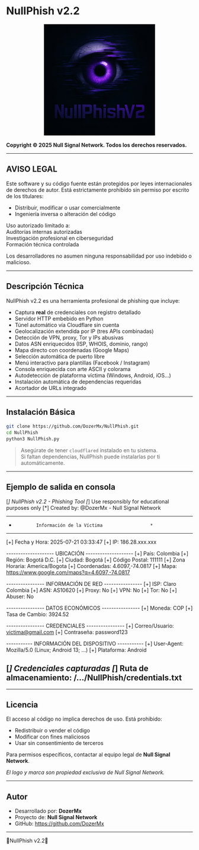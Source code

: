 
# NullPhish v2.2  

<p align="center">
  <img src="baner/NullPhishV2.png" alt="Logo NullPhishV2" width="300">
</p>

**Copyright © 2025 Null Signal Network. Todos los derechos reservados.**

---

## AVISO LEGAL  
Este software y su código fuente están protegidos por leyes internacionales de derechos de autor. Está estrictamente prohibido sin permiso por escrito de los titulares:

- Distribuir, modificar o usar comercialmente  
- Ingeniería inversa o alteración del código  

Uso autorizado limitado a:  
Auditorías internas autorizadas  
Investigación profesional en ciberseguridad  
Formación técnica controlada  

Los desarrolladores no asumen ninguna responsabilidad por uso indebido o malicioso.

---

## Descripción Técnica  
NullPhish v2.2 es una herramienta profesional de phishing que incluye:

- Captura **real** de credenciales con registro detallado  
- Servidor HTTP embebido en Python  
- Túnel automático vía Cloudflare sin cuenta  
- Geolocalización extendida por IP (tres APIs combinadas)  
- Detección de VPN, proxy, Tor y IPs abusivas  
- Datos ASN enriquecidos (ISP, WHOIS, dominio, rango)  
- Mapa directo con coordenadas (Google Maps)  
- Selección automática de puerto libre  
- Menú interactivo para plantillas (Facebook / Instagram)  
- Consola enriquecida con arte ASCII y colorama  
- Autodetección de plataforma víctima (Windows, Android, iOS...)  
- Instalación automática de dependencias requeridas  
- Acortador de URLs integrado

---

## Instalación Básica  

```bash
git clone https://github.com/DozerMx/NullPhish.git
cd NullPhish
python3 NullPhish.py
```

> Asegúrate de tener `cloudflared` instalado en tu sistema.  
> Si faltan dependencias, NullPhish puede instalarlas por ti automáticamente.

---

## Ejemplo de salida en consola  

[*] NullPhish v2.2 - Phishing Tool
[*] Use responsibly for educational purposes only
[*] Created by: @DozerMx - Null Signal Network

------------------------------------------------------------
*             Información de la Víctima                  *
------------------------------------------------------------

[+] Fecha y Hora: 2025-07-21 03:33:47
[+] IP: 186.28.xxx.xxx

-------------------- UBICACIÓN --------------------
[+] País: Colombia
[+] Región: Bogotá D.C.
[+] Ciudad: Bogotá
[+] Código Postal: 111111
[+] Zona Horaria: America/Bogota
[+] Coordenadas: 4.6097,-74.0817
[+] Mapa: https://www.google.com/maps?q=4.6097,-74.0817

---------------- INFORMACIÓN DE RED ----------------
[+] ISP: Claro Colombia
[+] ASN: AS10620
[+] Proxy: No
[+] VPN: No
[+] Tor: No
[+] Abuser: No

---------------- DATOS ECONÓMICOS ----------------
[+] Moneda: COP
[+] Tasa de Cambio: 3924.52

---------------- CREDENCIALES ----------------
[+] Correo/Usuario: victima@gmail.com
[+] Contraseña: password123

----------- INFORMACIÓN DEL DISPOSITIVO -----------
[+] User-Agent: Mozilla/5.0 (Linux; Android 13; ...)
[+] Plataforma: Android

[*] Credenciales capturadas
[*] Ruta de almacenamiento: /.../NullPhish/credentials.txt
------------------------------------------------------------

---

## Licencia  

El acceso al código no implica derechos de uso. Está prohibido:

- Redistribuir o vender el código
- Modificar con fines maliciosos
- Usar sin consentimiento de terceros

Para permisos específicos, contactar al equipo legal de **Null Signal Network**.

*El logo y marca son propiedad exclusiva de Null Signal Network.*

---

## Autor  

- Desarrollado por: **DozerMx**
- Proyecto de: **Null Signal Network**
- GitHub: https://github.com/DozerMx

---

👾NullPhish v2.2👾
